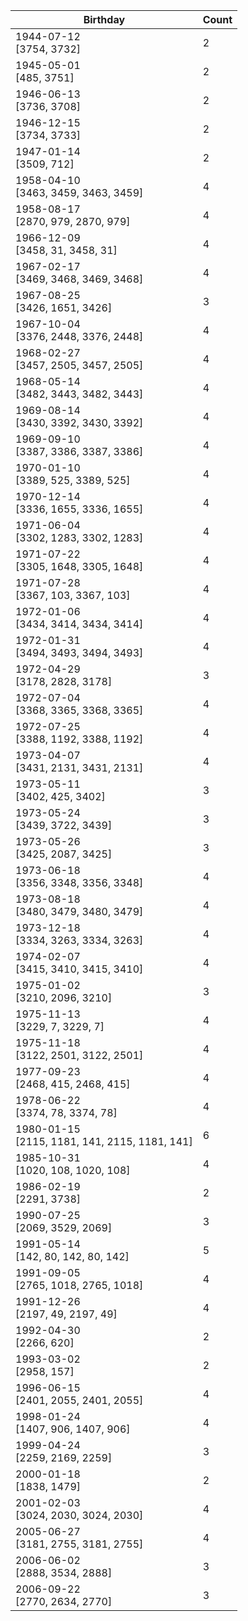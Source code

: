 | Birthday | Count |
|------|-------|
| 1944-07-12 <br> [3754, 3732] | 2 |
| 1945-05-01 <br> [485, 3751] | 2 |
| 1946-06-13 <br> [3736, 3708] | 2 |
| 1946-12-15 <br> [3734, 3733] | 2 |
| 1947-01-14 <br> [3509, 712] | 2 |
| 1958-04-10 <br> [3463, 3459, 3463, 3459] | 4 |
| 1958-08-17 <br> [2870, 979, 2870, 979] | 4 |
| 1966-12-09 <br> [3458, 31, 3458, 31] | 4 |
| 1967-02-17 <br> [3469, 3468, 3469, 3468] | 4 |
| 1967-08-25 <br> [3426, 1651, 3426] | 3 |
| 1967-10-04 <br> [3376, 2448, 3376, 2448] | 4 |
| 1968-02-27 <br> [3457, 2505, 3457, 2505] | 4 |
| 1968-05-14 <br> [3482, 3443, 3482, 3443] | 4 |
| 1969-08-14 <br> [3430, 3392, 3430, 3392] | 4 |
| 1969-09-10 <br> [3387, 3386, 3387, 3386] | 4 |
| 1970-01-10 <br> [3389, 525, 3389, 525] | 4 |
| 1970-12-14 <br> [3336, 1655, 3336, 1655] | 4 |
| 1971-06-04 <br> [3302, 1283, 3302, 1283] | 4 |
| 1971-07-22 <br> [3305, 1648, 3305, 1648] | 4 |
| 1971-07-28 <br> [3367, 103, 3367, 103] | 4 |
| 1972-01-06 <br> [3434, 3414, 3434, 3414] | 4 |
| 1972-01-31 <br> [3494, 3493, 3494, 3493] | 4 |
| 1972-04-29 <br> [3178, 2828, 3178] | 3 |
| 1972-07-04 <br> [3368, 3365, 3368, 3365] | 4 |
| 1972-07-25 <br> [3388, 1192, 3388, 1192] | 4 |
| 1973-04-07 <br> [3431, 2131, 3431, 2131] | 4 |
| 1973-05-11 <br> [3402, 425, 3402] | 3 |
| 1973-05-24 <br> [3439, 3722, 3439] | 3 |
| 1973-05-26 <br> [3425, 2087, 3425] | 3 |
| 1973-06-18 <br> [3356, 3348, 3356, 3348] | 4 |
| 1973-08-18 <br> [3480, 3479, 3480, 3479] | 4 |
| 1973-12-18 <br> [3334, 3263, 3334, 3263] | 4 |
| 1974-02-07 <br> [3415, 3410, 3415, 3410] | 4 |
| 1975-01-02 <br> [3210, 2096, 3210] | 3 |
| 1975-11-13 <br> [3229, 7, 3229, 7] | 4 |
| 1975-11-18 <br> [3122, 2501, 3122, 2501] | 4 |
| 1977-09-23 <br> [2468, 415, 2468, 415] | 4 |
| 1978-06-22 <br> [3374, 78, 3374, 78] | 4 |
| 1980-01-15 <br> [2115, 1181, 141, 2115, 1181, 141] | 6 |
| 1985-10-31 <br> [1020, 108, 1020, 108] | 4 |
| 1986-02-19 <br> [2291, 3738] | 2 |
| 1990-07-25 <br> [2069, 3529, 2069] | 3 |
| 1991-05-14 <br> [142, 80, 142, 80, 142] | 5 |
| 1991-09-05 <br> [2765, 1018, 2765, 1018] | 4 |
| 1991-12-26 <br> [2197, 49, 2197, 49] | 4 |
| 1992-04-30 <br> [2266, 620] | 2 |
| 1993-03-02 <br> [2958, 157] | 2 |
| 1996-06-15 <br> [2401, 2055, 2401, 2055] | 4 |
| 1998-01-24 <br> [1407, 906, 1407, 906] | 4 |
| 1999-04-24 <br> [2259, 2169, 2259] | 3 |
| 2000-01-18 <br> [1838, 1479] | 2 |
| 2001-02-03 <br> [3024, 2030, 3024, 2030] | 4 |
| 2005-06-27 <br> [3181, 2755, 3181, 2755] | 4 |
| 2006-06-02 <br> [2888, 3534, 2888] | 3 |
| 2006-09-22 <br> [2770, 2634, 2770] | 3 |

